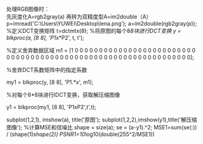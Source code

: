处理RGB图像时：   
先灰度化A=rgb2gray(a)
再转为双精度型A=im2double（A）
p=imread('C:\Users\YUWEI\Desktop\lena.png');
a=im2double(rgb2gray(p));
%定义DCT变换矩阵
t=dctmtx(8);
%将原图的每个8*8块进行DCT变换
y = blkproc(a, [8 8], 'P1*x*P2', t, t');

%定义舍弃数据区域
m1 =    [1 0 0 0 0 0 0 0
         0 0 0 0 0 0 0 0
         0 0 0 0 0 0 0 0
         0 0 0 0 0 0 0 0
         0 0 0 0 0 0 0 0
         0 0 0 0 0 0 0 0
         0 0 0 0 0 0 0 0
         0 0 0 0 0 0 0 0];
        
     
%舍弃DCT系数矩阵中的指定系数

my1 = blkproc(y, [8 8], 'P1.*x', m1);

%对每个8*8块进行IDCT变换，获取解压缩图像

y1 = blkproc(my1, [8 8], 'P1*x*P2',t',t);

subplot(1,2,1), imshow(a), title('原图');
subplot(1,2,2),imshow(y1),title('解压缩图像');
%计算MSE和信噪比
shape = size(a);
se = (a-y1).^2;
MSE1=sum(se(:)) / (shape(1)*shape(2))
PSNR1=10*log10(double(255^2/MSE1))

